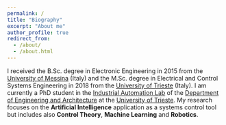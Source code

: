 ```yaml
---
permalink: /
title: "Biography"
excerpt: "About me"
author_profile: true
redirect_from: 
  - /about/
  - /about.html
---
```

I received the B.Sc. degree in Electronic Engineering in 2015 from the [University of Messina](https://www.unime.it/it/cds/ingegneria-elettronica-e-informatica) (Italy) and the M.Sc. degree in Electrical and Control Systems Engineering in 2018 from the [University of Trieste](https://ieuts.units.it/) (Italy). I am currently a PhD student in the [Industrial Automation Lab](https://control.units.it/it/) of the [Department of Engineering and Architecture](https://dia.units.it/) at the [University of Trieste](https://www.units.it/). My research focuses on the **Artificial Intelligence** application as a systems control tool but includes also **Control Theory**, **Machine Learning** and **Robotics**.
